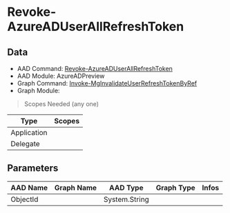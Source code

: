 # Revoke-AzureADUserAllRefreshToken

> 

## Data

+ AAD Command: [Revoke-AzureADUserAllRefreshToken](https://docs.microsoft.com/en-us/powershell/module/AzureADPreview/Revoke-AzureADUserAllRefreshToken)
+ AAD Module: AzureADPreview
+ Graph Command: [Invoke-MgInvalidateUserRefreshTokenByRef](https://docs.microsoft.com/en-us/powershell/module//Invoke-MgInvalidateUserRefreshTokenByRef)
+ Graph Module: 

> Scopes Needed (any one)

|Type|Scopes|
|---|---|
|Application||
|Delegate||

## Parameters

|AAD Name|Graph Name|AAD Type|Graph Type|Infos|
|---|---|---|---|---|
|ObjectId||System.String|||

